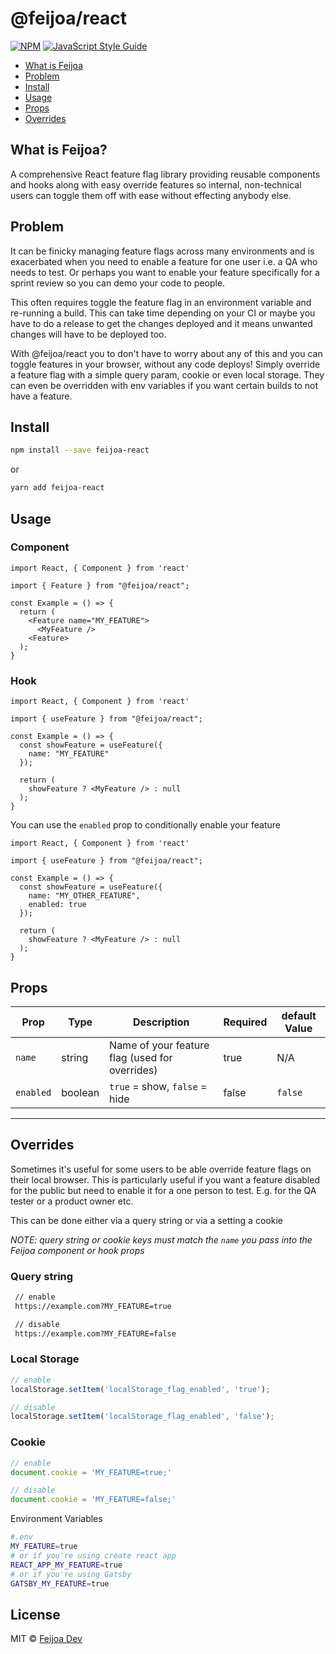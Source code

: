 # @feijoa/react

[![NPM](https://img.shields.io/npm/v/@feijoa/react.svg)](https://www.npmjs.com/package/@feijoa/react) [![JavaScript Style Guide](https://img.shields.io/badge/code_style-standard-brightgreen.svg)](https://standardjs.com)

- [What is Feijoa](#what-is-feijoa)
- [Problem](#problem)
- [Install](#install)
- [Usage](#usage)
- [Props](#props)
- [Overrides](#overrides)

## What is Feijoa?
A comprehensive React feature flag library providing reusable components and hooks along with easy override features so internal, non-technical users can toggle them off with ease without effecting anybody else.

## Problem

It can be finicky managing feature flags across many environments and is exacerbated when you need to enable a feature for one user i.e. a QA who needs to test. Or perhaps you want to enable your feature specifically for a sprint review so you can demo your code to people. 

This often requires toggle the feature flag in an environment variable and re-running a build. This can take time depending on your CI or maybe you have to do a release to get the changes deployed and it means unwanted changes will have to be deployed too.

With @feijoa/react you to don't have to worry about any of this and you can toggle features in your browser, without any code deploys! Simply override a feature flag with a simple query param, cookie or even local storage. They can even be overridden with env variables if you want certain builds to not have a feature.

## Install

```bash
npm install --save feijoa-react
```
or
```bash
yarn add feijoa-react
```

## Usage

### Component
```tsx
import React, { Component } from 'react'

import { Feature } from "@feijoa/react";

const Example = () => {
  return (
    <Feature name="MY_FEATURE">
      <MyFeature />
    <Feature>
  );
}
```

### Hook

```tsx
import React, { Component } from 'react'

import { useFeature } from "@feijoa/react";

const Example = () => {
  const showFeature = useFeature({
    name: "MY_FEATURE"
  });

  return (
    showFeature ? <MyFeature /> : null
  );
}
```

You can use the `enabled` prop to conditionally enable your feature

```tsx
import React, { Component } from 'react'

import { useFeature } from "@feijoa/react";

const Example = () => {
  const showFeature = useFeature({
    name: "MY_OTHER_FEATURE",
    enabled: true
  });

  return (
    showFeature ? <MyFeature /> : null
  );
}
```

## Props

| Prop            | Type        | Description                                                       | Required | default Value  |
| ------------    | ----------- | -------------------------------------------------------           | ---------| ---------|
| `name`          | string      | Name of your feature flag (used for overrides)                    | true     | N/A      |
| `enabled`       | boolean     | `true` = show, `false` = hide                                     | false    | `false`    |
-------------------------

## Overrides

Sometimes it's useful for some users to be able override feature flags on their local browser. This is particularly useful if you want a feature disabled for the public but need to enable it for a one person to test. E.g. for the QA tester or a product owner etc.

This can be done either via a query string or via a setting a cookie

*NOTE: query string or cookie keys must match the `name` you pass into the Feijoa component or hook props*

### Query string

```sh
 // enable
 https://example.com?MY_FEATURE=true

 // disable
 https://example.com?MY_FEATURE=false
```

### Local Storage

```js
// enable
localStorage.setItem('localStorage_flag_enabled', 'true');

// disable
localStorage.setItem('localStorage_flag_enabled', 'false');
```

### Cookie

```js
// enable
document.cookie = 'MY_FEATURE=true;'

// disable
document.cookie = 'MY_FEATURE=false;'
```

Environment Variables
```sh 
#.env
MY_FEATURE=true
# or if you're using create react app
REACT_APP_MY_FEATURE=true
# or if you're using Gatsby
GATSBY_MY_FEATURE=true
```

## License

MIT © [Feijoa Dev](https://github.com/feijoa-dev)
